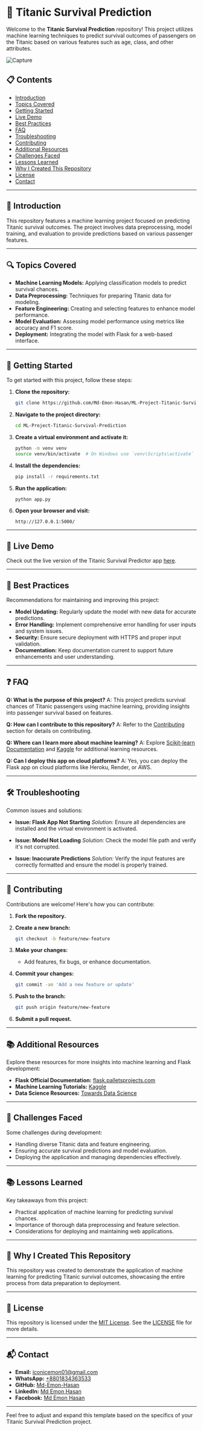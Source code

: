 # 🚢 Titanic Survival Prediction

Welcome to the **Titanic Survival Prediction** repository! This project utilizes machine learning techniques to predict survival outcomes of passengers on the Titanic based on various features such as age, class, and other attributes.

![Capture](https://github.com/user-attachments/assets/8412602b-e18f-49b4-b72b-81414865d20e)

## 📋 Contents

- [Introduction](#introduction)
- [Topics Covered](#topics-covered)
- [Getting Started](#getting-started)
- [Live Demo](#live-demo)
- [Best Practices](#best-practices)
- [FAQ](#faq)
- [Troubleshooting](#troubleshooting)
- [Contributing](#contributing)
- [Additional Resources](#additional-resources)
- [Challenges Faced](#challenges-faced)
- [Lessons Learned](#lessons-learned)
- [Why I Created This Repository](#why-i-created-this-repository)
- [License](#license)
- [Contact](#contact)

---

## 📖 Introduction

This repository features a machine learning project focused on predicting Titanic survival outcomes. The project involves data preprocessing, model training, and evaluation to provide predictions based on various passenger features.

---

## 🔍 Topics Covered

- **Machine Learning Models:** Applying classification models to predict survival chances.
- **Data Preprocessing:** Techniques for preparing Titanic data for modeling.
- **Feature Engineering:** Creating and selecting features to enhance model performance.
- **Model Evaluation:** Assessing model performance using metrics like accuracy and F1 score.
- **Deployment:** Integrating the model with Flask for a web-based interface.

---

## 🚀 Getting Started

To get started with this project, follow these steps:

1. **Clone the repository:**

   ```bash
   git clone https://github.com/Md-Emon-Hasan/ML-Project-Titanic-Survival-Prediction.git
   ```

2. **Navigate to the project directory:**

   ```bash
   cd ML-Project-Titanic-Survival-Prediction
   ```

3. **Create a virtual environment and activate it:**

   ```bash
   python -m venv venv
   source venv/bin/activate  # On Windows use `venv\Scripts\activate`
   ```

4. **Install the dependencies:**

   ```bash
   pip install -r requirements.txt
   ```

5. **Run the application:**

   ```bash
   python app.py
   ```

6. **Open your browser and visit:**

   ```
   http://127.0.0.1:5000/
   ```

---

## 🎉 Live Demo

Check out the live version of the Titanic Survival Predictor app [here]([https://titanic-survival-prediction-demo.onrender.com](https://ml-project-titanic-survival-prediction.onrender.com)).

---

## 🌟 Best Practices

Recommendations for maintaining and improving this project:

- **Model Updating:** Regularly update the model with new data for accurate predictions.
- **Error Handling:** Implement comprehensive error handling for user inputs and system issues.
- **Security:** Ensure secure deployment with HTTPS and proper input validation.
- **Documentation:** Keep documentation current to support future enhancements and user understanding.

---

## ❓ FAQ

**Q: What is the purpose of this project?**
A: This project predicts survival chances of Titanic passengers using machine learning, providing insights into passenger survival based on features.

**Q: How can I contribute to this repository?**
A: Refer to the [Contributing](#contributing) section for details on contributing.

**Q: Where can I learn more about machine learning?**
A: Explore [Scikit-learn Documentation](https://scikit-learn.org/stable/user_guide.html) and [Kaggle](https://www.kaggle.com/learn/overview) for additional learning resources.

**Q: Can I deploy this app on cloud platforms?**
A: Yes, you can deploy the Flask app on cloud platforms like Heroku, Render, or AWS.

---

## 🛠️ Troubleshooting

Common issues and solutions:

- **Issue: Flask App Not Starting**
  *Solution:* Ensure all dependencies are installed and the virtual environment is activated.

- **Issue: Model Not Loading**
  *Solution:* Check the model file path and verify it's not corrupted.

- **Issue: Inaccurate Predictions**
  *Solution:* Verify the input features are correctly formatted and ensure the model is properly trained.

---

## 🤝 Contributing

Contributions are welcome! Here's how you can contribute:

1. **Fork the repository.**
2. **Create a new branch:**

   ```bash
   git checkout -b feature/new-feature
   ```

3. **Make your changes:**

   - Add features, fix bugs, or enhance documentation.

4. **Commit your changes:**

   ```bash
   git commit -am 'Add a new feature or update'
   ```

5. **Push to the branch:**

   ```bash
   git push origin feature/new-feature
   ```

6. **Submit a pull request.**

---

## 📚 Additional Resources

Explore these resources for more insights into machine learning and Flask development:

- **Flask Official Documentation:** [flask.palletsprojects.com](https://flask.palletsprojects.com/)
- **Machine Learning Tutorials:** [Kaggle](https://www.kaggle.com/learn/overview)
- **Data Science Resources:** [Towards Data Science](https://towardsdatascience.com/)

---

## 💪 Challenges Faced

Some challenges during development:

- Handling diverse Titanic data and feature engineering.
- Ensuring accurate survival predictions and model evaluation.
- Deploying the application and managing dependencies effectively.

---

## 📚 Lessons Learned

Key takeaways from this project:

- Practical application of machine learning for predicting survival chances.
- Importance of thorough data preprocessing and feature selection.
- Considerations for deploying and maintaining web applications.

---

## 🌟 Why I Created This Repository

This repository was created to demonstrate the application of machine learning for predicting Titanic survival outcomes, showcasing the entire process from data preparation to deployment.

---

## 📝 License

This repository is licensed under the [MIT License](https://opensource.org/licenses/MIT). See the [LICENSE](LICENSE) file for more details.

---

## 📬 Contact

- **Email:** [iconicemon01@gmail.com](mailto:iconicemon01@gmail.com)
- **WhatsApp:** [+8801834363533](https://wa.me/8801834363533)
- **GitHub:** [Md-Emon-Hasan](https://github.com/Md-Emon-Hasan)
- **LinkedIn:** [Md Emon Hasan](https://www.linkedin.com/in/md-emon-hasan)
- **Facebook:** [Md Emon Hasan](https://www.facebook.com/mdemon.hasan2001/)

---

Feel free to adjust and expand this template based on the specifics of your Titanic Survival Prediction project.
